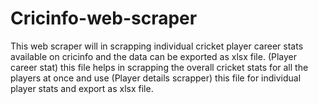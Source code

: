 # Cricinfo-web-scraper
This web scraper will in scrapping individual cricket player career stats available on cricinfo and the data can be exported as xlsx file. (Player career stat) this file helps in scrapping the overall cricket stats for all the players at once and use (Player details scrapper) this file for individual player stats and export as xlsx file.
